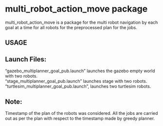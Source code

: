 # multi_robot_action_move package

multi_robot_action_move is a package for the multi robot navigation by each goal at a time for all robots for the preprocessed plan for the jobs.

## USAGE
## Launch Files:

“gazebo_multiplanner_goal_pub.launch” launches the gazebo empty world with two robots.  
“stage_multiplanner_goal_pub.launch” launches stage with two robots.  
“turtlesim_multiplanner_goal_pub.launch”, launches two turtlesim robots.  


## Note:
Timestamp of the plan of the robots was considered.
All the jobs are carried out as per the plan with respect to the timestamp made by greedy planner.
